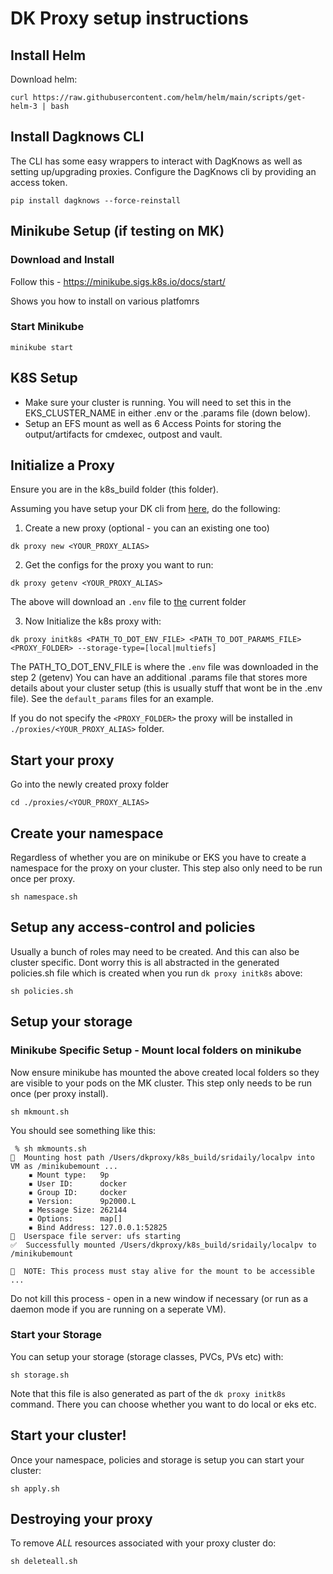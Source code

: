 # DK Proxy setup instructions

## Install Helm

Download helm:

```
curl https://raw.githubusercontent.com/helm/helm/main/scripts/get-helm-3 | bash
```

## Install Dagknows CLI


The CLI has some easy wrappers to interact with DagKnows as well as setting up/upgrading proxies.  Configure the DagKnows cli by providing an access token.

```
pip install dagknows --force-reinstall
```

## Minikube Setup (if testing on MK)

### Download and Install

Follow this - https://minikube.sigs.k8s.io/docs/start/

Shows you how to install on various platfomrs

### Start Minikube

```
minikube start
```

## K8S Setup

* Make sure your cluster is running.   You will need to set this in the EKS_CLUSTER_NAME in either .env or the .params file (down below).
* Setup an EFS mount as well as 6 Access Points for storing the output/artifacts for cmdexec, outpost and vault.

## Initialize a Proxy

Ensure you are in the k8s_build folder (this folder).

Assuming you have setup your DK cli from [here](https://github.com/dagknows/dkproxy/blob/main/README.md), do the following:

1. Create a new proxy (optional - you can an existing one too)

```
dk proxy new <YOUR_PROXY_ALIAS>
```

2. Get the configs for the proxy you want to run:

```
dk proxy getenv <YOUR_PROXY_ALIAS>
```

The above will download an `.env` file to [the](the) current folder

3. Now Initialize the k8s proxy with:

```
dk proxy initk8s <PATH_TO_DOT_ENV_FILE> <PATH_TO_DOT_PARAMS_FILE> <PROXY_FOLDER> --storage-type=[local|multiefs]
```

The PATH_TO_DOT_ENV_FILE is where the `.env` file was downloaded in the step 2 (getenv)
You can have an additional .params file that stores more details about your cluster setup (this is usually stuff that wont be in the .env file).  See the `default_params` files for an example.

If you do not specify the `<PROXY_FOLDER>` the proxy will be installed in `./proxies/<YOUR_PROXY_ALIAS>` folder.

## Start your proxy

Go into the newly created proxy folder 

```
cd ./proxies/<YOUR_PROXY_ALIAS>
```

## Create your namespace

Regardless of whether you are on minikube or EKS you have to create a namespace for the proxy on your cluster.   This step also only need to be run once per proxy.

```
sh namespace.sh
```

## Setup any access-control and policies

Usually a bunch of roles may need to be created.  And this can also be cluster specific.  Dont worry this is all abstracted in the generated policies.sh file which is created when you run `dk proxy initk8s` above:

```
sh policies.sh
```

## Setup your storage

### Minikube Specific Setup - Mount local folders on minikube

Now ensure minikube has mounted the above created local folders so they are visible to your pods on the MK cluster.  This step only needs to be run once (per proxy install).

```
sh mkmount.sh
```

You should see something like this:

```
 % sh mkmounts.sh
📁  Mounting host path /Users/dkproxy/k8s_build/sridaily/localpv into VM as /minikubemount ...
    ▪ Mount type:   9p
    ▪ User ID:      docker
    ▪ Group ID:     docker
    ▪ Version:      9p2000.L
    ▪ Message Size: 262144
    ▪ Options:      map[]
    ▪ Bind Address: 127.0.0.1:52825
🚀  Userspace file server: ufs starting
✅  Successfully mounted /Users/dkproxy/k8s_build/sridaily/localpv to /minikubemount

📌  NOTE: This process must stay alive for the mount to be accessible ...
```

Do not kill this process - open in a new window if necessary (or run as a daemon mode if you are running on a seperate VM).

### Start your Storage

You can setup your storage (storage classes, PVCs, PVs etc) with:

```
sh storage.sh
```

Note that this file is also generated as part of the `dk proxy initk8s` command.   There you can choose whether you want to do local or eks etc.

## Start your cluster!

Once your namespace, policies and storage is setup you can start your cluster:

```
sh apply.sh
```

## Destroying your proxy

To remove *ALL* resources associated with your proxy cluster do:

```
sh deleteall.sh
```
